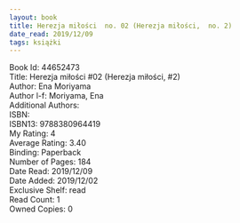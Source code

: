 ```yaml
---
layout: book
title: Herezja miłości  no. 02 (Herezja miłości,  no. 2)
date_read: 2019/12/09
tags: książki
---
```


Book Id: 44652473<br />
Title: Herezja miłości #02 (Herezja miłości, #2)<br />
Author: Ena Moriyama<br />
Author l-f: Moriyama, Ena<br />
Additional Authors: <br />
ISBN: <br />
ISBN13: 9788380964419<br />
My Rating: 4<br />
Average Rating: 3.40<br />
Binding: Paperback<br />
Number of Pages: 184<br />
Date Read: 2019/12/09<br />
Date Added: 2019/12/02<br />
Exclusive Shelf: read<br />
Read Count: 1<br />
Owned Copies: 0<br />


